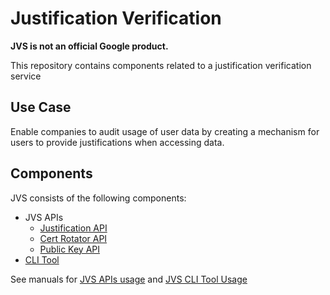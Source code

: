 # Justification Verification

**JVS is not an official Google product.**

This repository contains components related to a justification verification
service

## Use Case

Enable companies to audit usage of user data by creating a mechanism for users
to provide justifications when accessing data.

## Components

JVS consists of the following components:

* JVS APIs
  * [Justification API](./cmd/justification)
  * [Cert Rotator API](./cmd/cert-rotation)
  * [Public Key API](./cmd/public-key)
* [CLI Tool](./cmd/jvsctl)

See manuals for [JVS APIs usage](./docs/jvs-apis.md) and
[JVS CLI Tool Usage](./docs/cli-tool.md)
